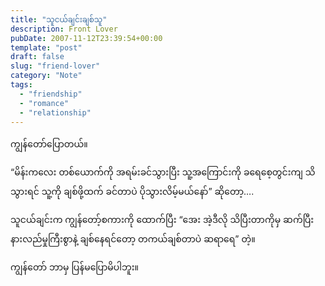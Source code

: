 ```yaml
---
title: "သူငယ်ချင်းချစ်သူ"
description: Front Lover
pubDate: 2007-11-12T23:39:54+00:00
template: "post"
draft: false
slug: "friend-lover"
category: "Note"
tags:
  - "friendship"
  - "romance"
  - "relationship"
---
```


ကျွန်တော်ပြောတယ်။

“မိန်းကလေး တစ်ယောက်ကို အရမ်းခင်သွားပြီး သူ့အကြောင်းကို ခရေစေ့တွင်းကျ သိသွားရင် သူ့ကို ချစ်ဖို့ထက် ခင်တာပဲ ပိုသွားလိမ့်မယ်နော်” ဆိုတော့….

သူငယ်ချင်းက ကျွန်တော့်စကားကို ထောက်ပြီး “အေး အဲ့ဒီလို သိပြီးတာကိုမှ ဆက်ပြီး နားလည်မှုကြီးစွာနဲ့ ချစ်နေရင်တော့ တကယ်ချစ်တာပဲ ဆရာရေ” တဲ့။

ကျွန်တော် ဘာမှ ပြန်မပြောမိပါဘူး။
